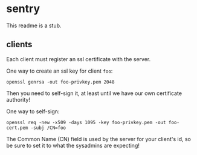 # sentry

This readme is a stub.

## clients

Each client must register an ssl certificate with the server.

One way to create an ssl key for client `foo`:

    openssl genrsa -out foo-privkey.pem 2048

Then you need to self-sign it, at least until we have our own certificate authority!

One way to self-sign:

    openssl req -new -x509 -days 1095 -key foo-privkey.pem -out foo-cert.pem -subj /CN=foo

The Common Name (CN) field is used by the server for your client's id, so be sure to set it to what the sysadmins are expecting!
